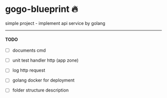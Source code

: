 # gogo-blueprint 🔥
simple project - implement api service by golang



---
#### TODO
- [ ] documents cmd

- [ ] unit test handler http (app zone) 

- [ ] log http request

- [ ] golang docker for deployment

- [ ] folder structure description
